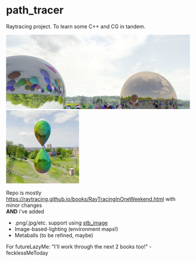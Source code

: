 # path_tracer
 Raytracing project. To learn some C++ and CG in tandem.  
 
 ![render](https://raw.githubusercontent.com/iWrote/path_tracer/master/renders/skysph_demo.png?token=AEL4BRYYJ7R6CGRBHVORC6K7FGAFM)
<img src="https://raw.githubusercontent.com/iWrote/path_tracer/master/renders/metaballs_demo.gif?token=AEL4BR3AJ3KIANOCVNBHX427FLVXO" alt="drawing" width="200"/>  

 Repo is mostly https://raytracing.github.io/books/RayTracingInOneWeekend.html with minor changes  
 **AND** i've added
 + .png/.jpg/etc. support using [stb_image](https://github.com/nothings/stb/blob/master/stb_image.h)
 + Image-based-lighting (environment maps!)
 + Metaballs (to be refined, maybe)
 
 
 
 
 
 
 
 
 
 
 
 
 
 
 
 
 
 
 
 
 
 
 
 
 
 
 
 
 
 
 
 
 
 
 
 
 
 
 
 
 
 
 
 
 
 
 
 
 
 
 
 
 
 
 
 
 
 
 
 
 
 
 
 
 
 
 
 
 
 
 
 
 
 
 
 
 
 
 
 
 
 
 
 
 
 
 
 
 
 
 
 
 
 
 
 
 
 
 
 
 
 
 
 For futureLazyMe: "I'll work through the next 2 books too!" - fecklessMeToday
